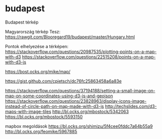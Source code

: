 # budapest
Budapest térkép


Magyarország térkép
Tesz: https://rawgit.com/Blooregard19/budapest/master/Hungary.html

Pontok elhelyezése a térképen:
https://stackoverflow.com/questions/20987535/plotting-points-on-a-map-with-d3
https://stackoverflow.com/questions/22515208/points-on-a-map-with-d3-js

https://bost.ocks.org/mike/map/

https://gist.github.com/cpietsch/dc76fc25863458a6a83e


https://stackoverflow.com/questions/37194188/setting-a-small-image-on-map-on-some-coordinates-using-d3-js-and-geojson
https://stackoverflow.com/questions/23828963/display-icons-image-instead-of-circle-path-on-map-made-with-d3-js
http://techslides.com/d3-maps-with-image-tiles
http://bl.ocks.org/mbostock/5342063
https://bl.ocks.org/mbostock/5593150

mapbox megoldások
https://bl.ocks.org/shimizu/5f4cee0fddc7a64b55a9
http://bl.ocks.org/feomike/5967885
